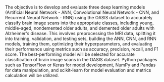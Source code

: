 The objective is to develop and evaluate three deep learning models (Artificial Neural Network - ANN, Convolutional Neural Network - CNN, and Recurrent Neural Network - RNN) using the OASIS dataset to accurately classify brain image scans into the appropriate classes, including young, middle-aged, nondemented older adults, and demented older adults with Alzheimer's disease. This involves preprocessing the MRI data, splitting it into training, validation, and testing sets, building the ANN, CNN, and RNN models, training them, optimizing their hyperparameters, and evaluating their performance using metrics such as accuracy, precision, recall, and F1 score. The best-performing model will be selected for accurate classification of brain image scans in the OASIS dataset. Python packages such as TensorFlow or Keras for model development, NumPy and Pandas for data manipulation, and scikit-learn for model evaluation and metrics calculation will be utilized.
